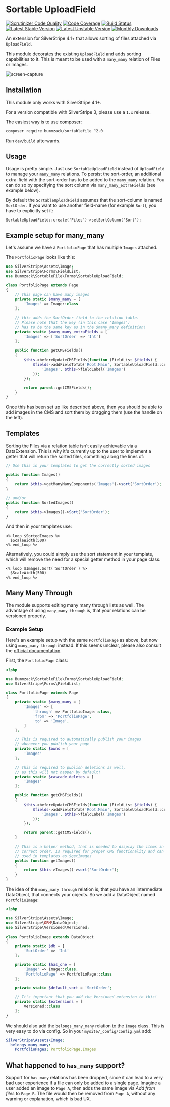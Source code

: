 Sortable UploadField
============

[![Scrutinizer Code Quality](https://scrutinizer-ci.com/g/bummzack/sortablefile/badges/quality-score.png?b=master)](https://scrutinizer-ci.com/g/bummzack/sortablefile/?branch=master)
[![Code Coverage](https://codecov.io/gh/bummzack/sortablefile/branch/master/graph/badge.svg)](https://codecov.io/gh/bummzack/sortablefile)
[![Build Status](https://travis-ci.org/bummzack/sortablefile.svg?branch=master)](https://travis-ci.org/bummzack/sortablefile)
[![Latest Stable Version](https://poser.pugx.org/bummzack/sortablefile/v/stable)](https://packagist.org/packages/bummzack/sortablefile)
[![Latest Unstable Version](https://poser.pugx.org/bummzack/sortablefile/v/unstable)](https://packagist.org/packages/bummzack/sortablefile)
[![Monthly Downloads](https://poser.pugx.org/bummzack/sortablefile/d/monthly)](https://packagist.org/packages/bummzack/sortablefile)


An extension for SilverStripe 4.1+ that allows sorting of files attached via `UploadField`.

This module decorates the existing `UploadField` and adds sorting capabilities to it.
This is meant to be used with a `many_many` relation of Files or Images.

![screen-capture](docs/assets/sorting.gif)

Installation
------------

This module only works with SilverStripe 4.1+.

For a version compatible with SilverStripe 3, please use a `1.x` release.

The easiest way is to use [composer](https://getcomposer.org/):

    composer require bummzack/sortablefile ^2.0

Run `dev/build` afterwards.

Usage
-------------

Usage is pretty simple. Just use `SortableUploadField` instead of `UploadField` to manage your `many_many` relations.
To persist the sort-order, an additional extra-field with the sort-order has to be added to the `many_many` relation.
You can do so by specifying the sort column via `many_many_extraFields` (see example below).

By default the `SortableUploadField` assumes that the sort-column is named `SortOrder`. If you want to use another
field-name (for example `Sort`), you have to explicitly set it:

    SortableUploadField::create('Files')->setSortColumn('Sort');

Example setup for many_many
-------------

Let's assume we have a `PortfolioPage` that has multiple `Images` attached.

The `PortfolioPage` looks like this:

```php
use SilverStripe\Assets\Image;
use SilverStripe\Forms\FieldList;
use Bummzack\SortableFile\Forms\SortableUploadField;

class PortfolioPage extends Page
{
    // This page can have many images
    private static $many_many = [
        'Images' => Image::class
    ];

    // this adds the SortOrder field to the relation table.
    // Please note that the key (in this case 'Images')
    // has to be the same key as in the $many_many definition!
    private static $many_many_extraFields = [
        'Images' => ['SortOrder' => 'Int']
    ];

    public function getCMSFields()
    {
        $this->beforeUpdateCMSFields(function (FieldList $fields) {
            $fields->addFieldToTab('Root.Main', SortableUploadField::create(
                'Images', $this->fieldLabel('Images')
            ));
        });

        return parent::getCMSFields();
    }
}
```

Once this has been set up like described above, then you should be able to add images in the CMS
and sort them by dragging them (use the handle on the left).

Templates
-------------

Sorting the Files via a relation table isn't easily achievable via a DataExtension. This is why it's currently up to the user to implement a getter that will return the sorted files, something along the lines of:

```php
// Use this in your templates to get the correctly sorted images

public function Images()
{
    return $this->getManyManyComponents('Images')->sort('SortOrder');
}

// and/or
public function SortedImages()
{
    return $this->Images()->Sort('SortOrder');
}
```

And then in your templates use:

```html+smarty
<% loop $SortedImages %>
  $ScaleWidth(500)
<% end_loop %>
```

Alternatively, you could simply use the sort statement in your template, which will remove the need for a special getter method in your page class.

```html+smarty
<% loop $Images.Sort('SortOrder') %>
  $ScaleWidth(500)
<% end_loop %>
```

Many Many Through
-------------

The module supports editing many many through lists as well. The advantage of using `many_many through` is, that your relations can be versioned properly.

### Example Setup

Here's an example setup with the same `PortfolioPage` as above, but now using `many_many through` instead. If this seems unclear, please also consult the [official documentation](https://docs.silverstripe.org/en/4/developer_guides/model/relations/#many-many-through-relationship-joined-on-a-separate-dataobject).

First, the `PortfolioPage` class:

```php
<?php

use Bummzack\SortableFile\Forms\SortableUploadField;
use SilverStripe\Forms\FieldList;

class PortfolioPage extends Page
{
    private static $many_many = [
        'Images' => [
            'through' => PortfolioImage::class,
            'from' => 'PortfolioPage',
            'to' => 'Image',
        ]
    ];

    // This is required to automatically publish your images
    // whenever you publish your page
    private static $owns = [
        'Images'
    ];

    // This is required to publish deletions as well,
    // as this will not happen by default!
    private static $cascade_deletes = [
        'Images'
    ];

    public function getCMSFields()
    {
        $this->beforeUpdateCMSFields(function (FieldList $fields) {
            $fields->addFieldToTab('Root.Main', SortableUploadField::create(
                'Images', $this->fieldLabel('Images')
            ));
        });

        return parent::getCMSFields();
    }

    // This is a helper method, that is needed to display the items in the
    // correct order. Is required for proper CMS functionality and can be
    // used in templates as $getImages
    public function getImages()
    {
        return $this->Images()->sort('SortOrder');
    }
}
```

The idea of the `many_many through` relation is, that you have an intermediate DataObject, that connects your objects. So we add a DataObject named `PortfolioImage`:

```php
<?php

use SilverStripe\Assets\Image;
use SilverStripe\ORM\DataObject;
use SilverStripe\Versioned\Versioned;

class PortfolioImage extends DataObject
{
    private static $db = [
        'SortOrder' => 'Int'
    ];

    private static $has_one = [
        'Image' => Image::class,
        'PortfolioPage' => PortfolioPage::class
    ];

    private static $default_sort = 'SortOrder';

    // It's important that you add the Versioned extension to this!
    private static $extensions = [
        Versioned::class
    ];
}
```

We should also add the `belongs_many_many` relation to the `Image` class. This is very easy to do via config. So in your `mysite/_config/config.yml` add:

```yml
SilverStripe\Assets\Image:
  belongs_many_many:
    PortfolioPages: PortfolioPage.Images
```



What happened to `has_many` support?
-------------

Support for `has_many` relations has been dropped, since it can lead to a very bad user experience if a file can only be added to a single page.
Imagine a user added an image to `Page A`, then adds the same image via _Add from files_ to `Page B`.
The file would then be removed from `Page A`, without any warning or explanation, which is bad UX.
